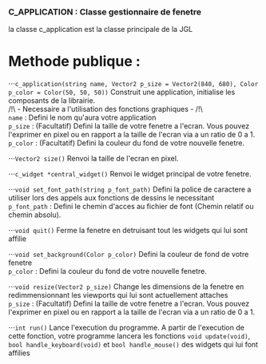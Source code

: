 ### C_APPLICATION : Classe gestionnaire de fenetre

la classe c_application est la classe principale de la JGL

# Methode publique :

⋅⋅⋅`c_application(string name, Vector2 p_size = Vector2(840, 680), Color p_color = Color(50, 50, 50))`
Construit une application, initialise les composants de la librairie.  
/!\ - Necessaire a l'utilisation des fonctions graphiques - /!\  
`name` : Defini le nom qu'aura votre application  
`p_size` : (Facultatif) Defini la taille de votre fenetre a l'ecran. Vous pouvez l'exprimer en pixel ou en rapport a la taille de l'ecran via a un ratio de 0 a 1.  
`p_color` : (Facultatif) Defini la couleur du fond de votre nouvelle fenetre.  


⋅⋅⋅`Vector2 size()`
Renvoi la taille de l'ecran en pixel.  


⋅⋅⋅`c_widget *central_widget()`
Renvoi le widget principal de votre fenetre.  


⋅⋅⋅`void set_font_path(string p_font_path)`
Defini la police de caractere a utiliser lors des appels aux fonctions de dessins le necessitant  
`p_font_path` : Defini le chemin d'acces au fichier de font (Chemin relatif ou chemin absolu).  


⋅⋅⋅`void quit()`
Ferme la fenetre en detruisant tout les widgets qui lui sont affilie  


⋅⋅⋅`void set_background(Color p_color)`
Defini la couleur de fond de votre fenetre  
`p_color` : Defini la couleur du fond de votre nouvelle fenetre.  


⋅⋅⋅`void resize(Vector2 p_size)`
Change les dimensions de la fenetre en redimmensionnant les viewports qui lui sont actuellement attaches  
`p_size` : (Facultatif) Defini la taille de votre fenetre a l'ecran. Vous pouvez l'exprimer en pixel ou en rapport a la taille de l'ecran via a un ratio de 0 a 1.  


⋅⋅⋅`int run()`
Lance l'execution du programme. A partir de l'execution de cette fonction, votre programme lancera les fonctions `void update(void)`, `bool handle_keyboard(void)` et `bool handle_mouse()` des widgets qui lui font affilies  
